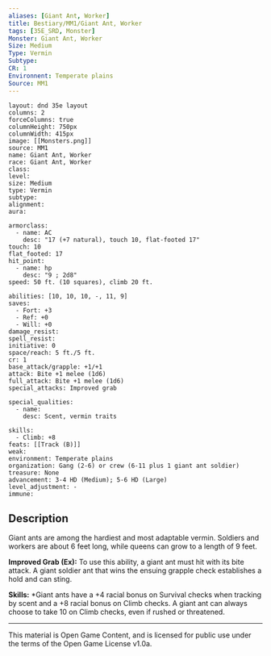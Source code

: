```yaml
---
aliases: [Giant Ant, Worker]
title: Bestiary/MM1/Giant Ant, Worker
tags: [35E_SRD, Monster]
Monster: Giant Ant, Worker
Size: Medium
Type: Vermin
Subtype: 
CR: 1
Environnent: Temperate plains
Source: MM1
---
```


```statblock
layout: dnd 35e layout
columns: 2
forceColumns: true
columnHeight: 750px
columnWidth: 415px
image: [[Monsters.png]]
source: MM1
name: Giant Ant, Worker
race: Giant Ant, Worker
class: 
level: 
size: Medium
type: Vermin
subtype: 
alignment: 
aura: 

armorclass:
  - name: AC
    desc: "17 (+7 natural), touch 10, flat-footed 17"
touch: 10
flat_footed: 17
hit_point:
  - name: hp
    desc: "9 ; 2d8"
speed: 50 ft. (10 squares), climb 20 ft.

abilities: [10, 10, 10, -, 11, 9]
saves:
  - Fort: +3
  - Ref: +0
  - Will: +0
damage_resist: 
spell_resist: 
initiative: 0
space/reach: 5 ft./5 ft.
cr: 1
base_attack/grapple: +1/+1
attack: Bite +1 melee (1d6)
full_attack: Bite +1 melee (1d6)
special_attacks: Improved grab

special_qualities:
  - name: 
    desc: Scent, vermin traits

skills:
  - Climb: +8
feats: [[Track (B)]]
weak: 
environment: Temperate plains
organization: Gang (2-6) or crew (6-11 plus 1 giant ant soldier)
treasure: None
advancement: 3-4 HD (Medium); 5-6 HD (Large)
level_adjustment: -
immune: 
```

## Description

<p>Giant ants are among the hardiest and most adaptable vermin. Soldiers and workers are about 6 feet long, while queens can grow to a length of 9 feet.</p>
<p>
            <b>Improved Grab (Ex):</b> To use this ability, a giant ant must hit with its bite attack. A giant soldier ant that wins the ensuing grapple check establishes a hold and can sting.</p>
<p>
            <b>Skills:</b> *Giant ants have a +4 racial bonus on Survival checks when tracking by scent and a +8 racial bonus on Climb checks. A giant ant can always choose to take 10 on Climb checks, even if rushed or threatened.</p>

---

This material is Open Game Content, and is licensed for public use under
the terms of the Open Game License v1.0a.

